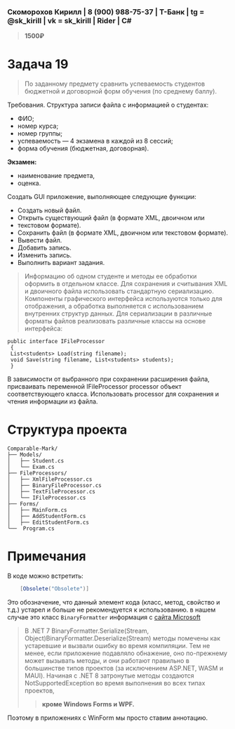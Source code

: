 ### Скоморохов Кирилл | 8 (900) 988-75-37 | Т-Банк | tg = @sk_kiriII | vk = sk_kirill | Rider | C#

> **1500₽**

# Задача 19  

> По заданному предмету сравнить успеваемость студентов бюджетной и договорной форм обучения (по среднему баллу).

Требования.
Структура записи файла с информацией о студентах:
- ФИО;
- номер курса;
- номер группы;
- успеваемость — 4 экзамена в каждой из 8 сессий;
- форма обучения (бюджетная, договорная).  

**Экзамен:**  
- наименование предмета,
- оценка.  

Создать GUI приложение, выполняющее следующие функции:
- Создать новый файл.
- Открыть существующий файл (в формате XML, двоичном или
- текстовом формате).
- Сохранить файл (в формате XML, двоичном или текстовом формате).
- Вывести файл.
- Добавить запись.
- Изменить запись.
- Выполнить вариант задания.  

> Информацию об одном студенте и методы ее обработки оформить в отдельном классе. Для сохранения и считывания XML и двоичного файла использовать стандартную сериализацию.
> Компоненты графического интерфейса используются только для отображения, а обработка выполняется с использованием внутренних структур данных. Для сериализации в различные
> форматы файлов реализовать различные классы на основе интерфейса:
``` CSharp
public interface IFileProcessor
 {
 List<students> Load(string filename);
 void Save(string filename, List<students> students);
 }
```
В зависимости от выбранного при сохранении расширения файла,
присваивать переменной IFileProcessor processor объект соответствующего класса. Использовать processor для сохранения и чтения информации
из файла.

# Структура проекта

```
Comparable-Mark/
├── Models/
│   ├── Student.cs
│   └── Exam.cs
├── FileProcessors/
│   ├── XmlFileProcessor.cs
│   ├── BinaryFileProcessor.cs
│   ├── TextFileProcessor.cs
│   └── IFileProcessor.cs
├── Forms/
│   ├── MainForm.cs
│   ├── AddStudentForm.cs
│   ├── EditStudentForm.cs
└──  Program.cs
```

# Примечания 

В коде можно встретить:
```csharp
    [Obsolete("Obsolete")] 
```
Это обозначение, что данный элемент кода (класс, метод, свойство и т.д.) устарел и больше не рекомендуется к использованию.
в нашем случае это класс `BinaryFormatter` информация с [сайта Microsoft](https://learn.microsoft.com/ru-ru/dotnet/core/compatibility/serialization/8.0/binaryformatter-disabled)  
> В .NET 7 BinaryFormatter.Serialize(Stream, Object)BinaryFormatter.Deserialize(Stream) методы помечены как устаревшие и вызвали ошибку во время компиляции. Тем не менее, если приложение подавляло обнажение, оно по-прежнему может вызывать методы, и они работают правильно в большинстве типов проектов (за исключением ASP.NET, WASM и MAUI).
> Начиная с .NET 8 затронутые методы создаются NotSupportedException во время выполнения во всех типах проектов, 
> > **кроме Windows Forms и WPF.**  

Поэтому в приложениях с WinForm мы просто ставим аннотацию.

